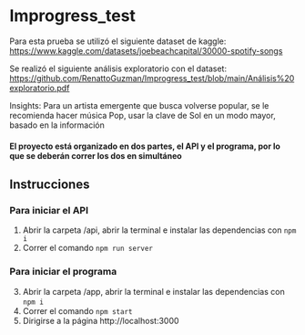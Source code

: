 # Improgress_test
 
Para esta prueba se utilizó el siguiente dataset de kaggle: https://www.kaggle.com/datasets/joebeachcapital/30000-spotify-songs

Se realizó el siguiente análisis exploratorio con el dataset: https://github.com/RenattoGuzman/Improgress_test/blob/main/Análisis%20exploratorio.pdf


Insights: Para un artista emergente que busca volverse popular, se le recomienda hacer música
Pop, usar la clave de Sol en un modo mayor, basado en la información 


#### El proyecto está organizado en dos partes, el API y el programa, por lo que se deberán correr los dos en simultáneo


## Instrucciones

### Para iniciar el API
1) Abrir la carpeta /api, abrir la terminal e instalar las dependencias con ```npm i```
2) Correr el comando  ```npm run server```

### Para iniciar el programa
3) Abrir la carpeta /app, abrir la terminal e instalar las dependencias con ```npm i```
4) Correr el comando ```npm start```
5) Dirigirse a la página http://localhost:3000